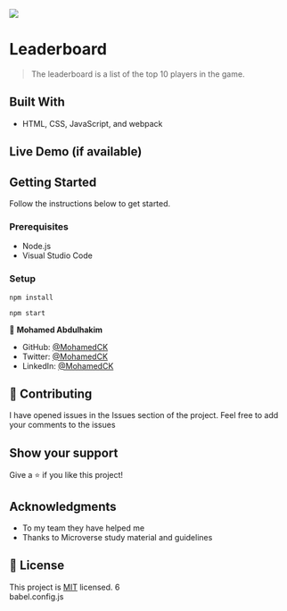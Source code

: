 ![](https://img.shields.io/badge/Microverse-blueviolet)

# Leaderboard

> The leaderboard is a list of the top 10 players in the game.

## Built With

- HTML, CSS, JavaScript, and webpack

## Live Demo (if available)


## Getting Started 

Follow the instructions below to get started.

### Prerequisites

- Node.js
- Visual Studio Code


### Setup

```
npm install

npm start

```


👤 **Mohamed Abdulhakim**

- GitHub: [@MohamedCK](https://github.com/MohamedCK)
- Twitter: [@MohamedCK](https://twitter.com/MohamedCK0)
- LinkedIn: [@MohamedCK](https://www.linkedin.com/in/mohamed-abdulhakim-2868521b6/)


## 🤝 Contributing

I have opened issues in the Issues section of the project. Feel free to add your comments to the issues

## Show your support

Give a ⭐️ if you like this project!

## Acknowledgments

- To my team they have helped me
- Thanks to Microverse study material and guidelines

## 📝 License

This project is [MIT](./MIT.md) licensed.
 6  
babel.config.js
